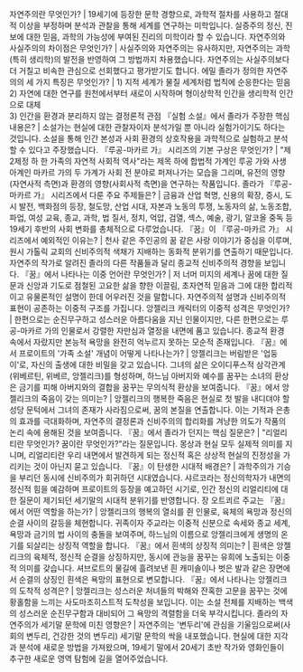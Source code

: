 자연주의란 무엇인가?	| 19세기에 등장한 문학 경향으로, 과학적 절차를 사용하고 절대적 이상을 부정하며 분석과 관찰을 통해 세계를 연구하는 미학입니다. 실증주의 정신, 진보에 대한 믿음, 과학의 가능성에 부여된 진리의 미학이라 할 수 있습니다.
자연주의와 사실주의의 차이점은 무엇인가?	| 사실주의와 자연주의는 유사하지만, 자연주의는 과학(특히 생리학)의 발전을 반영하여 그 방법까지 차용했습니다. 자연주의는 사실주의보다 더 거칠고 비속한 관심으로 선회했다고 평가받기도 합니다.
에밀 졸라가 정의한 자연주의의 세 가지 특징은 무엇인가?	| 1) 지적 세계가 물질 세계처럼 법칙에 순응한다는 믿음<br/>2) 자연에 대한 연구를 원천에서부터 새로이 시작하며 형이상학적 인간을 생리학적 인간으로 대체<br/>3) 인간을 환경과 분리하지 않는 결정론적 관점
『실험 소설』에서 졸라가 주장한 핵심 내용은?	| 소설가는 현실에 대한 관찰자이자 분석가일 뿐 아니라 실험가이기도 하다는 것입니다. 소설을 통해 인간 본성과 사회 환경의 상호작용을 과학적으로 실험하고 분석할 수 있다고 주장했습니다.
『루공-마카르 가』 시리즈의 기본 구상은 무엇인가?	| "제2제정 하 한 가족의 자연적 사회적 역사"라는 제목 하에 합법적 가계인 루공 가와 사생아계인 마카르 가의 두 가계가 사회 전 분야로 퍼져나가는 모습을 그리며, 유전의 영향(자연사적 측면)과 환경의 영향(사회사적 측면)을 연구하는 작품입니다.
졸라가 『루공-마카르 가』 시리즈에서 다룬 주요 주제들은?	| 금융과 산업 혁명, 신용의 확장, 증시, 도시 발전, 백화점의 등장, 철도망, 산업 시대, 자본과 노동의 투쟁, 노동자의 삶, 노동조합, 파업, 여성 교육, 종교, 과학, 법 질서, 정치, 억압, 검열, 섹스, 예술, 광기, 알코올 중독 등 19세기 후반의 사회 변화를 총체적으로 다루었습니다.
『꿈』이 『루공-마카르 가』 시리즈에서 예외적인 이유는?	| 천사 같은 주인공의 꿈 같은 사랑 이야기가 중심을 이루며, 원시 가톨릭 교회의 신비주의적 색채가 지배하는 동화적 분위기를 연출하기 때문입니다. 자연주의 작가로 알려진 졸라의 다른 작품들과 달리 종교적 신비주의적 경향을 보입니다.
『꿈』에서 나타나는 이중 언어란 무엇인가?	| 저 너머 미지의 세계나 꿈에 대한 질문과 신앙과 기도로 점철된 고요한 삶을 향한 이끌림, 초자연적 믿음과 그에 대한 합리적이고 유물론적인 설명이 한데 어우러진 것을 말합니다. 자연주의적 설명과 신비주의적 표현이 공존하는 이중적 구조를 가집니다.
앙젤리크 캐릭터의 이중적 성격은 무엇인가?	| 한편으로는 순진무구하고 성스러운 아름다움을 지닌 인물이지만, 다른 한편으로는 루공-마카르 가의 인물로서 강렬한 자만심과 열정을 내면에 품고 있습니다. 종교적 환경 속에서 자랐지만 본능적 욕망을 완전히 억누르지 못하는 모순적 존재입니다.
『꿈』에서 프로이트의 '가족 소설' 개념이 어떻게 나타나는가?	| 앙젤리크는 버림받은 '업둥이'로, 자신의 출생에 대한 비밀을 갖고 있습니다. 그녀의 삶은 오이디푸스적 삼각관계(위베르틴, 위베르, 앙젤리크)를 형성하며, 하느님 아버지와 예수를 꿈꾸는 소녀의 환상은 금기를 피해 아버지와의 결합을 꿈꾸는 무의식적 환상을 보여줍니다.
『꿈』에서 앙젤리크의 죽음이 갖는 의미는?	| 앙젤리크의 행복한 죽음은 현실로 첫 발을 내디뎌야 할 성당 문턱에서 그녀의 존재가 사라짐으로써, 꿈의 본질을 연출합니다. 이는 기적과 은총의 효과를 극대화하며, 자연주의 결정론과 신비주의의 합리화를 겨냥한 의도가 작품의 논리 속에 용해된 것을 보여줍니다.
『꿈』에서 졸라가 던지는 핵심 질문은?	| "리얼리티란 무엇인가? 꿈이란 무엇인가?"라는 질문입니다. 몽상과 현실 모두 실제적 의미를 지니며, 리얼리티란 우리 내면에서 발견하게 되는 정신적 혹은 상상적 현실의 진정성을 가리키는 것이 아닌지 묻고 있습니다.
『꿈』이 탄생한 시대적 배경은?	| 과학주의가 기승을 부리던 동시에 신비주의가 회귀하던 시대였습니다. 샤르코라는 정신의학자가 내면의 정신적 힘을 예감하며 프로이트의 등장을 예고하던 시기로, 인간 정신의 리얼리티에 대한 질문이 제기되던 세기말의 시대적 분위기를 반영합니다.
장 오트쾨르 주교는 『꿈』에서 어떤 역할을 하는가?	| 앙젤리크의 행복의 열쇠를 쥔 인물로, 육체의 욕망과 정신의 순결 사이의 갈등을 체현합니다. 귀족이자 주교라는 이중적 신분으로 속세와 종교 세계, 욕망과 금기의 법 사이의 충돌을 보여주며, 하느님의 이름으로 앙젤리크에게 생명의 온기를 되살리는 상징적 역할을 합니다.
『꿈』에서 흰색의 상징적 의미는?	| 흰색은 앙젤리크의 육체적, 정신적 순결을 상징하지만, 동시에 관능을 꿈꾸는 유희에 노출되는 이중적 의미를 갖습니다. 셔브로트의 물길에 흘려보낸 흰 캐미솔이나 벗은 발과 같은 장면에서 순결의 상징인 흰색은 욕망의 표현으로 변모합니다.
『꿈』에서 나타나는 앙젤리크의 도착적 성격은?	| 앙젤리크는 성스러운 처녀들의 박해와 잔혹한 고문을 꿈꾸는 것에 황홀함을 느끼는 사도마조히스트적 도착성을 보입니다. 이는 소설 전체를 지배하는 백색의 성스러운 순진무구함과 대비되어 그 욕망의 격렬함을 더욱 부각시킵니다.
졸라의 자연주의가 세기말 문학에 미친 영향은?	| 자연주의는 '변두리'에 관심을 기울임으로써(사회의 변두리, 건강한 것의 변두리) 세기말 문학의 싹을 내포했습니다. 현실에 대한 지각과 분석에 새로운 방법을 가져왔으며, 19세기 말에서 20세기 초반 작가와 영화인들이 추구한 새로운 영역 탐험에 길을 열어주었습니다.